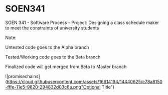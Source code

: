 # SOEN341
SOEN 341 - Software Process - Project: Designing a class schedule maker to meet the constraints of university students

Note:

  Untested code goes to the Alpha branch

  Tested/Working code goes to the Beta branch

  Finalized code will get merged from Beta to Master branch
  

  
  ![promisechains](https://cloud.githubusercontent.com/assets/16614194/14440625/c78a8150-fffe-11e5-9820-294832d03c8a.png"Optional Title")
